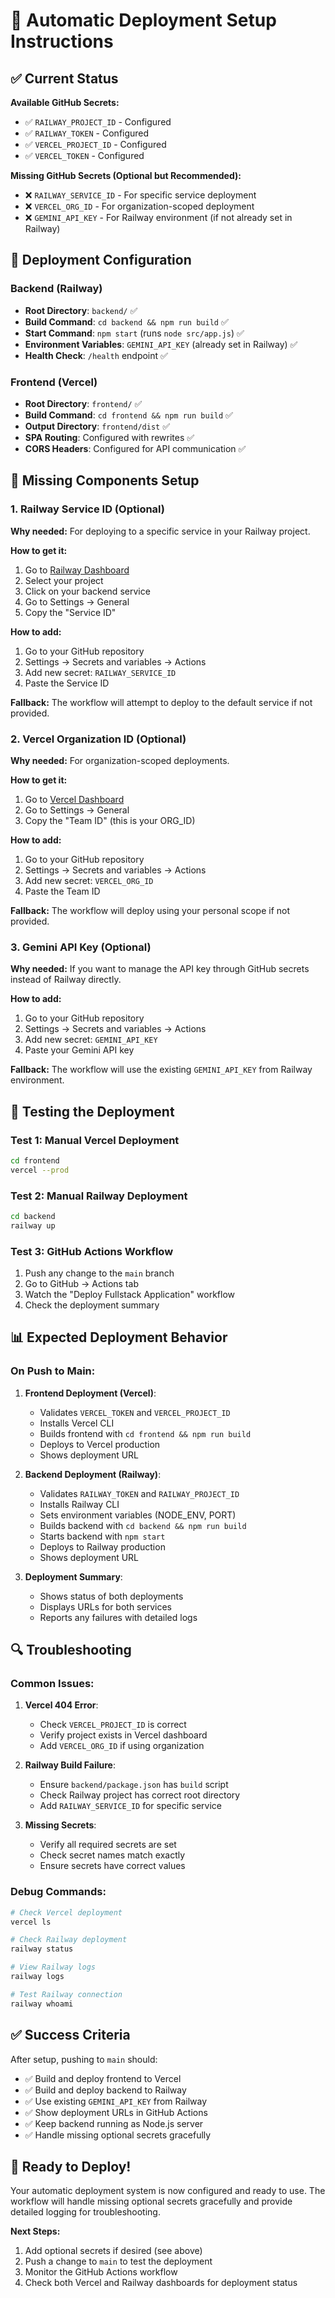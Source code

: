 # 🚀 Automatic Deployment Setup Instructions

## ✅ **Current Status**

**Available GitHub Secrets:**
- ✅ `RAILWAY_PROJECT_ID` - Configured
- ✅ `RAILWAY_TOKEN` - Configured  
- ✅ `VERCEL_PROJECT_ID` - Configured
- ✅ `VERCEL_TOKEN` - Configured

**Missing GitHub Secrets (Optional but Recommended):**
- ❌ `RAILWAY_SERVICE_ID` - For specific service deployment
- ❌ `VERCEL_ORG_ID` - For organization-scoped deployment
- ❌ `GEMINI_API_KEY` - For Railway environment (if not already set in Railway)

## 🎯 **Deployment Configuration**

### **Backend (Railway)**
- **Root Directory**: `backend/` ✅
- **Build Command**: `cd backend && npm run build` ✅
- **Start Command**: `npm start` (runs `node src/app.js`) ✅
- **Environment Variables**: `GEMINI_API_KEY` (already set in Railway) ✅
- **Health Check**: `/health` endpoint ✅

### **Frontend (Vercel)**
- **Root Directory**: `frontend/` ✅
- **Build Command**: `cd frontend && npm run build` ✅
- **Output Directory**: `frontend/dist` ✅
- **SPA Routing**: Configured with rewrites ✅
- **CORS Headers**: Configured for API communication ✅

## 🔧 **Missing Components Setup**

### **1. Railway Service ID (Optional)**

**Why needed:** For deploying to a specific service in your Railway project.

**How to get it:**
1. Go to [Railway Dashboard](https://railway.app/dashboard)
2. Select your project
3. Click on your backend service
4. Go to Settings → General
5. Copy the "Service ID"

**How to add:**
1. Go to your GitHub repository
2. Settings → Secrets and variables → Actions
3. Add new secret: `RAILWAY_SERVICE_ID`
4. Paste the Service ID

**Fallback:** The workflow will attempt to deploy to the default service if not provided.

### **2. Vercel Organization ID (Optional)**

**Why needed:** For organization-scoped deployments.

**How to get it:**
1. Go to [Vercel Dashboard](https://vercel.com/dashboard)
2. Go to Settings → General
3. Copy the "Team ID" (this is your ORG_ID)

**How to add:**
1. Go to your GitHub repository
2. Settings → Secrets and variables → Actions
3. Add new secret: `VERCEL_ORG_ID`
4. Paste the Team ID

**Fallback:** The workflow will deploy using your personal scope if not provided.

### **3. Gemini API Key (Optional)**

**Why needed:** If you want to manage the API key through GitHub secrets instead of Railway directly.

**How to add:**
1. Go to your GitHub repository
2. Settings → Secrets and variables → Actions
3. Add new secret: `GEMINI_API_KEY`
4. Paste your Gemini API key

**Fallback:** The workflow will use the existing `GEMINI_API_KEY` from Railway environment.

## 🚀 **Testing the Deployment**

### **Test 1: Manual Vercel Deployment**
```bash
cd frontend
vercel --prod
```

### **Test 2: Manual Railway Deployment**
```bash
cd backend
railway up
```

### **Test 3: GitHub Actions Workflow**
1. Push any change to the `main` branch
2. Go to GitHub → Actions tab
3. Watch the "Deploy Fullstack Application" workflow
4. Check the deployment summary

## 📊 **Expected Deployment Behavior**

### **On Push to Main:**
1. **Frontend Deployment (Vercel)**:
   - Validates `VERCEL_TOKEN` and `VERCEL_PROJECT_ID`
   - Installs Vercel CLI
   - Builds frontend with `cd frontend && npm run build`
   - Deploys to Vercel production
   - Shows deployment URL

2. **Backend Deployment (Railway)**:
   - Validates `RAILWAY_TOKEN` and `RAILWAY_PROJECT_ID`
   - Installs Railway CLI
   - Sets environment variables (NODE_ENV, PORT)
   - Builds backend with `cd backend && npm run build`
   - Starts backend with `npm start`
   - Deploys to Railway production
   - Shows deployment URL

3. **Deployment Summary**:
   - Shows status of both deployments
   - Displays URLs for both services
   - Reports any failures with detailed logs

## 🔍 **Troubleshooting**

### **Common Issues:**

1. **Vercel 404 Error**:
   - Check `VERCEL_PROJECT_ID` is correct
   - Verify project exists in Vercel dashboard
   - Add `VERCEL_ORG_ID` if using organization

2. **Railway Build Failure**:
   - Ensure `backend/package.json` has `build` script
   - Check Railway project has correct root directory
   - Add `RAILWAY_SERVICE_ID` for specific service

3. **Missing Secrets**:
   - Verify all required secrets are set
   - Check secret names match exactly
   - Ensure secrets have correct values

### **Debug Commands:**

```bash
# Check Vercel deployment
vercel ls

# Check Railway deployment  
railway status

# View Railway logs
railway logs

# Test Railway connection
railway whoami
```

## ✅ **Success Criteria**

After setup, pushing to `main` should:
- ✅ Build and deploy frontend to Vercel
- ✅ Build and deploy backend to Railway  
- ✅ Use existing `GEMINI_API_KEY` from Railway
- ✅ Show deployment URLs in GitHub Actions
- ✅ Keep backend running as Node.js server
- ✅ Handle missing optional secrets gracefully

## 🎉 **Ready to Deploy!**

Your automatic deployment system is now configured and ready to use. The workflow will handle missing optional secrets gracefully and provide detailed logging for troubleshooting.

**Next Steps:**
1. Add optional secrets if desired (see above)
2. Push a change to `main` to test the deployment
3. Monitor the GitHub Actions workflow
4. Check both Vercel and Railway dashboards for deployment status
